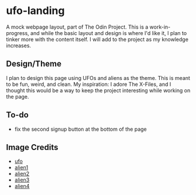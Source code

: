 # ufo-landing
A mock webpage layout, part of The Odin Project. This is a work-in-progress, and while the basic layout and design is where I'd like it, I plan to tinker more with the content itself. I will add to the project as my knowledge increases.

## Design/Theme

I plan to design this page using UFOs and aliens as the theme. This is meant to be fun, weird, and clean. My inspiration: I adore The X-Files, and I thought this would be a way to keep the project interesting while working on the page.

## To-do

* fix the second signup button at the bottom of the page

## Image Credits

* [ufo](https://unsplash.com/photos/HWQXIYbs8PM)
* [alien1](https://pixabay.com/vectors/alien-greeting-hello-long-life-1292972/)
* [alien2](https://pixabay.com/vectors/alien-daily-drawing-green-head-1296189/)
* [alien3](https://pixabay.com/illustrations/alien-et-extraterrestrial-space-1534979/)
* [alien4](https://pixabay.com/vectors/alien-astronaut-space-fantasy-man-4883391/)
